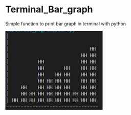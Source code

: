 # Terminal_Bar_graph
Simple function to print bar graph in terminal with python 


<img src=https://github.com/debanjan0/Terminal_Bar_graph/blob/main/1.jpeg>
